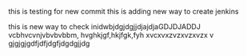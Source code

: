 
this is testing for new commit
this is adding new way to create jenkins


 
this is new way to check
inidwbjdgjdgjjdjajdjaGDJDJADDJ
vcbhvcvnjvbvbvbbm,
hvghkjgf,hkjfgk,fyh
xvcxvxzvzxvzxvzx v
gjgjgjgdfjdfjdgfjdgdgjjdg
